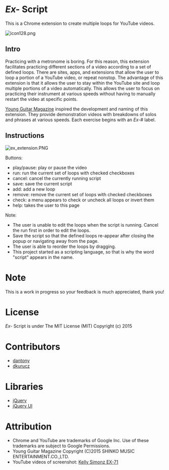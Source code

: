 # *Ex-* Script

This is a Chrome extension to create multiple loops for YouTube videos.

![icon128.png](https://raw.githubusercontent.com/dantony/exscript/master/icons/icon128.png)

## Intro
Practicing with a metronome is boring. For this reason, this extension facilitates practicing different sections of a video according to a set of defined loops. There are sites, apps, and extensions that allow the user to loop a portion of a YouTube video, or repeat nonstop. The advantage of this extension is that it allows the user to stay within the YouTube site and loop multiple portions of a video automatically. This allows the user to focus on practicing their instrument at various speeds without having to manually restart the video at specific points.

[Young Guitar Magazine](http://youngguitar.jp/) inspired the development and naming of this extension. They provide demonstration videos with breakdowns of solos and phrases at various speeds. Each exercise begins with an *Ex-*# label. 

## Instructions

![ex_extension.PNG](https://raw.githubusercontent.com/dantony/exscript/master/ex_extension.PNG)

Buttons:
* play/pause: play or pause the video
* run: run the current set of loops with checked checkboxes
* cancel: cancel the currently running script
* save: save the current script
* add: add a new loop
* remove: remove the current set of loops with checked checkboxes
* check: a menu appears to check or uncheck all loops or invert them
* help: takes the user to this page

Note:
* The user is unable to edit the loops when the script is running. Cancel the run first in order to edit the loops.
* Save the script so that the defined loops re-appear after closing the popup or navigating away from the page.
* The user is able to reorder the loops by dragging.
* This project started as a scripting language, so that is why the word "script" appears in the name.

# Note
This is a work in progress so your feedback is much appreciated, thank you!

# License
*Ex-* Script is under The MIT License (MIT) Copyright (c) 2015

# Contributors
* [dantony](https://github.com/dantony/)
* [dkurucz](https://github.com/dkurucz/)

# Libraries
* [jQuery](http://jquery.com/)
* [jQuery UI](http://jqueryui.com/)

# Attribution
* Chrome and YouTube are trademarks of Google Inc. Use of these trademarks are subject to Google Permissions.
* Young Guitar Magazine Copyright (C)2015 SHINKO MUSIC ENTERTAINMENT.CO.,LTD.
* YouTube videos of screenshot: [Kelly Simonz EX-71](https://www.youtube.com/watch?v=Rj-zD74f_q4)
